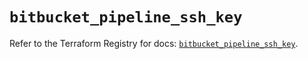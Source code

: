 # `bitbucket_pipeline_ssh_key`

Refer to the Terraform Registry for docs: [`bitbucket_pipeline_ssh_key`](https://registry.terraform.io/providers/drfaust92/bitbucket/2.50.0/docs/resources/pipeline_ssh_key).
